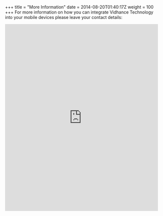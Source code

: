 +++
title = "More Information"
date = 2014-08-20T01:40:17Z
weight = 100
+++
For more information on how you can integrate Vidhance Technology into your mobile devices please leave your contact details:

<iframe height="616" allowTransparency="true" frameborder="0" scrolling="no" style="width:100%;border:none"  src="https://vidhance.wufoo.com/embed/z1agutxw0hidw3u/"><a href="https://vidhance.wufoo.com/forms/z1agutxw0hidw3u/">Fill out my Wufoo form!</a></iframe>
